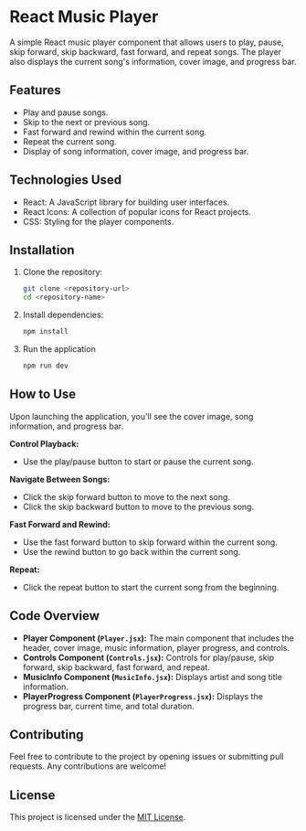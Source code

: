 # React Music Player

A simple React music player component that allows users to play, pause, skip forward, skip backward, fast forward, and repeat songs. The player also displays the current song's information, cover image, and progress bar.

## Features

- Play and pause songs.
- Skip to the next or previous song.
- Fast forward and rewind within the current song.
- Repeat the current song.
- Display of song information, cover image, and progress bar.

## Technologies Used

- React: A JavaScript library for building user interfaces.
- React Icons: A collection of popular icons for React projects.
- CSS: Styling for the player components.

## Installation

1. Clone the repository:

   ```bash
   git clone <repository-url>
   cd <repository-name>

2. Install dependencies:
   ```bash
   npm install


3. Run the application
   ```bash
   npm run dev

## How to Use

Upon launching the application, you'll see the cover image, song information, and progress bar.

**Control Playback:**
- Use the play/pause button to start or pause the current song.

**Navigate Between Songs:**
- Click the skip forward button to move to the next song.
- Click the skip backward button to move to the previous song.

**Fast Forward and Rewind:**
- Use the fast forward button to skip forward within the current song.
- Use the rewind button to go back within the current song.

**Repeat:**
- Click the repeat button to start the current song from the beginning.


## Code Overview

- **Player Component (`Player.jsx`):** The main component that includes the header, cover image, music information, player progress, and controls.
- **Controls Component (`Controls.jsx`):** Controls for play/pause, skip forward, skip backward, fast forward, and repeat.
- **MusicInfo Component (`MusicInfo.jsx`):** Displays artist and song title information.
- **PlayerProgress Component (`PlayerProgress.jsx`):** Displays the progress bar, current time, and total duration.

## Contributing

Feel free to contribute to the project by opening issues or submitting pull requests. Any contributions are welcome!

## License

This project is licensed under the [MIT License](LICENSE).
